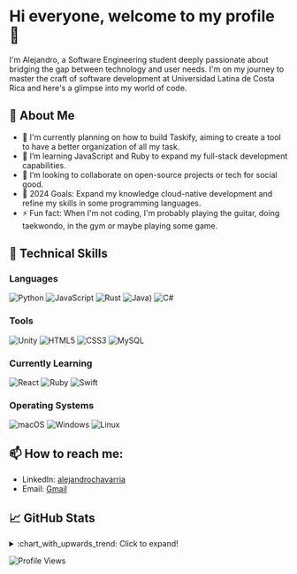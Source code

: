 # Hi everyone, welcome to my profile 👋

I'm Alejandro, a Software Engineering student deeply passionate about bridging the gap between technology and user needs. I'm on my journey to master the craft of software development at Universidad Latina de Costa Rica and here's a glimpse into my world of code.

## 📘 About Me
- 🔭 I'm currently planning on how to build Taskify, aiming to create a tool to have a better organization of all my task.
- 🌱 I’m learning JavaScript and Ruby to expand my full-stack development capabilities.
- 👯 I’m looking to collaborate on open-source projects or tech for social good.
- 🥅 2024 Goals: Expand my knowledge cloud-native development and refine my skills in some programming languages.
- ⚡ Fun fact: When I'm not coding, I'm probably playing the guitar, doing taekwondo, in the gym or maybe playing some game.


## 💼 Technical Skills

### Languages
![Python](https://img.shields.io/badge/python-3670A0?style=for-the-badge&logo=python&logoColor=ffdd54)
![JavaScript](https://img.shields.io/badge/javascript-%23323330.svg?style=for-the-badge&logo=javascript&logoColor=%23F7DF1E)
![Rust](https://img.shields.io/badge/rust-%23000000.svg?style=for-the-badge&logo=rust&logoColor=white)
![Java](https://img.shields.io/badge/java-%23ED8B00.svg?style=for-the-badge&logo=openjdk&logoColor=white))
![C#](https://img.shields.io/badge/c%23-%23239120.svg?style=for-the-badge&logo=csharp&logoColor=white)


### Tools
![Unity](https://img.shields.io/badge/-Unity-...?style=...&logo=unity)
![HTML5](https://img.shields.io/badge/-HTML5-...?style=...&logo=html5)
![CSS3](https://img.shields.io/badge/-CSS3-...?style=...&logo=css3)
![MySQL](https://img.shields.io/badge/-MySQL-...?style=...&logo=mysql)

### Currently Learning
![React](https://img.shields.io/badge/-React-...?style=...&logo=react)
![Ruby](https://img.shields.io/badge/ruby-%23CC342D.svg?style=for-the-badge&logo=ruby&logoColor=white)
![Swift](https://img.shields.io/badge/-Swift-...?style=...&logo=swift)

### Operating Systems
![macOS](https://img.shields.io/badge/-macOS-...?style=...&logo=apple)
![Windows](https://img.shields.io/badge/-Windows-...?style=...&logo=windows)
![Linux](https://img.shields.io/badge/-Linux-...?style=...&logo=linux)

## 📫 How to reach me:

- LinkedIn: [alejandrochavarria](https://www.linkedin.com/in/alejandrochavarriaba/)
- Email: [Gmail](chvbale15@gmail.com)

## 📈 GitHub Stats

<details>
  <summary>:chart_with_upwards_trend: Click to expand!</summary>

  ![Your GitHub stats](https://github-readme-stats.vercel.app/api?username=Mysthogann&show_icons=true&theme=radical)

</details>

![Profile Views](https://komarev.com/ghpvc/?username=Mysthogann&color=blueviolet)

<!-- Credits to Shields.io for badges: https://shields.io/ -->
